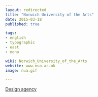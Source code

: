 ```yaml
---
layout: redirected
title: "Norwich University of the Arts"
date: 2015-03-18
published: true

tags:
- english
- typographic
- east
- mono

wiki: Norwich_University_of_the_Arts
website: www.nua.ac.uk
image: nua.gif

---
```


[Design agency](http://www.hat-trickdesign.co.uk/projects/Norwich(2).pdf)
